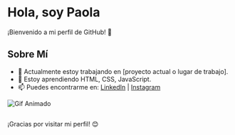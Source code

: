 # Hola, soy Paola

¡Bienvenido a mi perfil de GitHub! 👋

## Sobre Mí

- 🔭 Actualmente estoy trabajando en [proyecto actual o lugar de trabajo].
- 🌱 Estoy aprendiendo HTML, CSS, JavaScript.
- 📫 Puedes encontrarme en: [LinkedIn](https://www.linkedin.com/in/paola-casta%C3%B1o-gomez-640b672b5/) | [Instagram](https://www.instagram.com/paolacastanogomez?igsh=MWVtM2d0ZDFuZzdkdw==)


![Gif Animado](https://media.giphy.com/media/v1.Y2lkPTc5MGI3NjExMnV5eDhjd2U1MnkyY2pvenpvN3Y3dGdpZzR3ZDlsZ2pjOTU1d2twMSZlcD12MV9naWZzX3NlYXJjaCZjdD1n/11U1Jr1cdnLGoM15tv/giphy.gif)


## 

¡Gracias por visitar mi perfil! 😊
